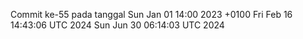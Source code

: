 Commit ke-55 pada tanggal Sun Jan 01 14:00 2023 +0100
Fri Feb 16 14:43:06 UTC 2024
Sun Jun 30 06:14:03 UTC 2024
